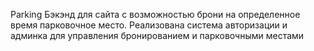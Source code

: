 Parking
Бэкэнд для сайта с возможностью брони на определенное время парковочное место.
Реализована система авторизации и админка для управления бронированием и парковочными местами
